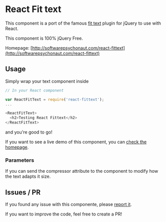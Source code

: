 # React Fit text

This component is a port of the famous [fit text](http://fittextjs.com/) plugin for jQuery to use with React.

This component is 100% jQuery Free.

Homepage: [http://softwarepsychonaut.com/react-fittext](http://softwarepsychonaut.com/react-fittext)

## Usage

Simply wrap your text component inside <ReactFitText>

```javascript
// In your React component

var ReactFitText = require('react-fittext');
...

<ReactFitText>
  <h2>Testing React Fittext</h2>
</ReactFitText>
```

and you're good to go!

If you want to see a live demo of this component, you can [check the homepage](http://softwarepsychonaut.com/react-fittext).
### Parameters

 If you can send the compressor attribute to the component to modify how the text adapts it size.

## Issues / PR

 If you found any issue with this componente, please [report it](https://github.com/gianu/react-fittext/issues).

 If you want to improve the code, feel free to create a PR!
